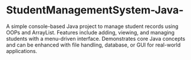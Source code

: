 # StudentManagementSystem-Java-
A simple console-based Java project to manage student records using OOPs and ArrayList. Features include adding, viewing, and managing students with a menu-driven interface. Demonstrates core Java concepts and can be enhanced with file handling, database, or GUI for real-world applications.

